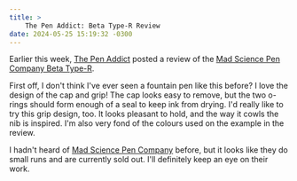 ```yaml
---
title: >
    The Pen Addict: Beta Type-R Review
date: 2024-05-25 15:19:32 -0300
---
```


Earlier this week, [The Pen Addict](https://www.penaddict.com/) posted a review of the [Mad Science Pen Company Beta Type-R](https://www.penaddict.com/blog/2024/5/22/mad-science-pen-company-beta-type-r-vanness-collaboration-fountain-pen-review).

First off, I don't think I've ever seen a fountain pen like this before? I love the design of the cap and grip! The cap looks easy to remove, but the two o-rings should form enough of a seal to keep ink from drying. I'd really like to try this grip design, too. It looks pleasant to hold, and the way it cowls the nib is inspired. I'm also very fond of the colours used on the example in the review.

I hadn't heard of [Mad Science Pen Company](https://madsciencepencompany.com/en-ca) before, but it looks like they do small runs and are currently sold out. I'll definitely keep an eye on their work.
